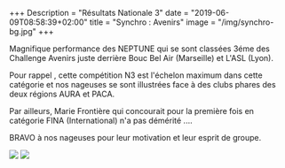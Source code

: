 +++
Description = "Résultats Nationale 3"
date = "2019-06-09T08:58:39+02:00"
title = "Synchro : Avenirs"
image = "/img/synchro-bg.jpg"
+++

Magnifique performance des NEPTUNE qui se sont classées 3éme des Challenge
Avenirs juste derrière Bouc Bel Air (Marseille) et L'ASL (Lyon).

Pour rappel , cette compétition N3 est l'échelon maximum dans cette catégorie
et nos nageuses se sont illustrées face à des clubs phares des deux régions
AURA et PACA.

Par ailleurs, Marie Frontière qui concourait pour la première fois en catégorie
FINA (International) n'a pas démérité ....

BRAVO à nos nageuses pour leur motivation et leur esprit de groupe.

<img src="/img/20190609-synchro1.jpg" class="img-responsive img-center">

<img src="/img/20190609-synchro2.jpg" class="img-responsive img-center">
